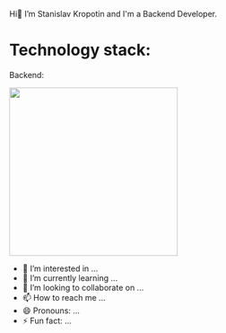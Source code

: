 Hi👋 I’m Stanislav Kropotin and I'm a Backend Developer.
  
# Technology stack: 
  Backend:
<div id="header" align="left">
  <img src="[https://github.com/StanislavKropotin/images/blob/main/python.PNG?raw=true](https://github.com/StanislavKropotin/images/blob/main/django.PNG?raw=true)" width="300"/>
</div>


- 👀 I’m interested in ...
- 🌱 I’m currently learning ...
- 💞️ I’m looking to collaborate on ...
- 📫 How to reach me ...
- 😄 Pronouns: ...
- ⚡ Fun fact: ...

<!---
StanislavKropotin/StanislavKropotin is a ✨ special ✨ repository because its `README.md` (this file) appears on your GitHub profile.
You can click the Preview link to take a look at your changes.
--->
